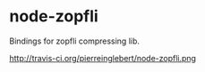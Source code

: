 node-zopfli
===========

Bindings for zopfli compressing lib.

http://travis-ci.org/pierreinglebert/node-zopfli.png
